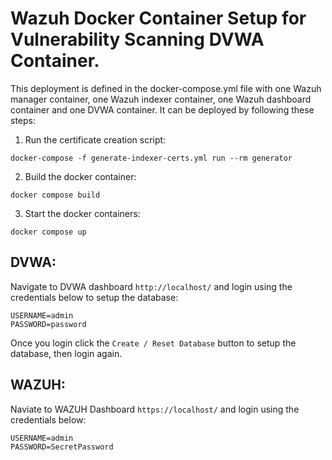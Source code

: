 # Wazuh Docker Container Setup for Vulnerability Scanning DVWA Container.

This deployment is defined in the docker-compose.yml file with one Wazuh manager container, one Wazuh indexer container, one Wazuh dashboard container and one DVWA container. It can be deployed by following these steps:

1) Run the certificate creation script:
```
docker-compose -f generate-indexer-certs.yml run --rm generator
```
2) Build the docker container:
```
docker compose build
```
3) Start the docker containers:
```
docker compose up
```

## DVWA:

Navigate to DVWA dashboard `http://localhost/` and login using the credentials below to setup the database:
```
USERNAME=admin
PASSWORD=password
```

Once you login click the `Create / Reset Database` button to setup the database, then login again.

## WAZUH:

Naviate to WAZUH Dashboard `https://localhost/` and login using the credentials below:
```
USERNAME=admin
PASSWORD=SecretPassword
```
